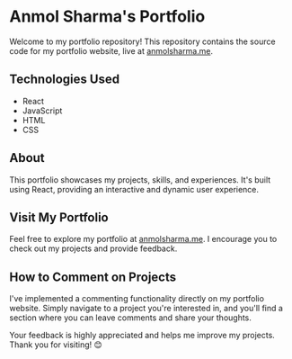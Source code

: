# Anmol Sharma's Portfolio

Welcome to my portfolio repository! This repository contains the source code for my portfolio website, live at [anmolsharma.me](https://anmolsharma.me).

## Technologies Used
- React
- JavaScript
- HTML
- CSS

## About
This portfolio showcases my projects, skills, and experiences. It's built using React, providing an interactive and dynamic user experience.

## Visit My Portfolio
Feel free to explore my portfolio at [anmolsharma.me](https://anmolsharma.me). I encourage you to check out my projects and provide feedback.

## How to Comment on Projects
I've implemented a commenting functionality directly on my portfolio website. Simply navigate to a project you're interested in, and you'll find a section where you can leave comments and share your thoughts.

Your feedback is highly appreciated and helps me improve my projects. Thank you for visiting! 😊
